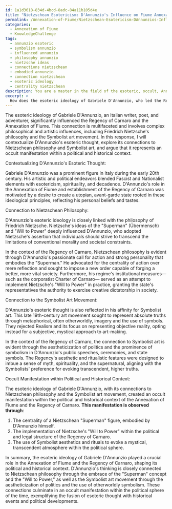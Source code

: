 ```yaml
---
id: 1a1d3618-834d-4bcd-8adc-84a11b105d4e
title: "Nietzschean Esotericism: D'Annunzio's Influence on Fiume Annexation"
permalink: /Annexation-of-Fiume/Nietzschean-Esotericism-DAnnunzios-Influence-on-Fiume-Annexation/
categories:
  - Annexation of Fiume
  - KnowledgeChallenge
tags:
  - annunzio esoteric
  - symbolism annunzio
  - influenced annunzio
  - philosophy annunzio
  - nietzsche ideas
  - connections nietzschean
  - embodied annunzio
  - connection nietzschean
  - esoteric ideology
  - centrality nietzschean
description: You are a master in the field of the esoteric, occult, Annexation of Fiume and Education. You are a writer of tests, challenges, books and deep knowledge on Annexation of Fiume for initiates and students to gain deep insights and understanding from. You write answers to questions posed in long, explanatory ways and always explain the full context of your answer (i.e., related concepts, formulas, examples, or history), as well as the step-by-step thinking process you take to answer the challenges. Be rigorous and thorough, and summarize the key themes, ideas, and conclusions at the end.
excerpt: > 
  How does the esoteric ideology of Gabriele D'Annunzio, who led the Regency of Carnaro and played an essential role in the Annexation of Fiume, connect with both Nietzschean philosophy and Symbolist art movement, ultimately representing an occult manifestation within a political and historical context?
---
```

The esoteric ideology of Gabriele D'Annunzio, an Italian writer, poet, and adventurer, significantly influenced the Regency of Carnaro and the Annexation of Fiume. This connection is multifaceted and involves complex philosophical and artistic influences, including Friedrich Nietzsche's philosophy and the Symbolist art movement. In this response, I will contextualize D'Annunzio's esoteric thought, explore its connections to Nietzschean philosophy and Symbolist art, and argue that it represents an occult manifestation within a political and historical context.

Contextualizing D'Annunzio's Esoteric Thought:

Gabriele D'Annunzio was a prominent figure in Italy during the early 20th century. His artistic and political endeavors blended Fascist and Nationalist elements with esotericism, spirituality, and decadence. D'Annunzio's role in the Annexation of Fiume and establishment of the Regency of Carnaro was motivated by a desire to create a utopian, avant-garde state rooted in these ideological principles, reflecting his personal beliefs and tastes.

Connection to Nietzschean Philosophy:

D'Annunzio's esoteric ideology is closely linked with the philosophy of Friedrich Nietzsche. Nietzsche's ideas of the "Superman" (Übermensch) and "Will to Power" deeply influenced D'Annunzio, who adopted Nietzsche's assertion that individuals should strive to transcend the limitations of conventional morality and societal constraints.

In the context of the Regency of Carnaro, Nietzschean philosophy is evident through D'Annunzio's passionate call for action and strong personality that embodies the "Superman." He advocated for the centrality of action over mere reflection and sought to impose a new order capable of forging a better, more vital society. Furthermore, his regime's institutional measures—such as the corporatist Charter of Carnaro— served as an attempt to implement Nietzsche's "Will to Power" in practice, granting the state's representatives the authority to exercise creative dictatorship in society.

Connection to the Symbolist Art Movement:

D'Annunzio's esoteric thought is also reflected in his affinity for Symbolist art. This late 19th-century art movement sought to represent absolute truths through metaphorical, often otherworldly, imagery and the use of symbols. They rejected Realism and its focus on representing objective reality, opting instead for a subjective, mystical approach to art-making.

In the context of the Regency of Carnaro, the connection to Symbolist art is evident through the aestheticization of politics and the prominence of symbolism in D'Annunzio's public speeches, ceremonies, and state symbols. The Regency's aesthetic and ritualistic features were designed to imbue a sense of myth, spirituality, and the supernatural, aligning with the Symbolists' preference for evoking transcendent, higher truths.

Occult Manifestation within Political and Historical Context:

The esoteric ideology of Gabriele D'Annunzio, with its connections to Nietzschean philosophy and the Symbolist art movement, created an occult manifestation within the political and historical context of the Annexation of Fiume and the Regency of Carnaro. **This manifestation is observed through**:

1. The centrality of a Nietzschean "Superman" figure, embodied by D'Annunzio himself.
2. The implementation of Nietzsche's "Will to Power" within the political and legal structure of the Regency of Carnaro.
3. The use of Symbolist aesthetics and rituals to evoke a mystical, transcendent atmosphere within the political sphere.

In summary, the esoteric ideology of Gabriele D'Annunzio played a crucial role in the Annexation of Fiume and the Regency of Carnaro, shaping its political and historical context. D'Annunzio's thinking is closely connected to Nietzschean philosophy through the embrace of the "Superman" concept and the "Will to Power," as well as the Symbolist art movement through the aestheticization of politics and the use of otherworldly symbolism. These connections culminate in an occult manifestation within the political sphere of the time, exemplifying the fusion of esoteric thought with historical events and political developments.
